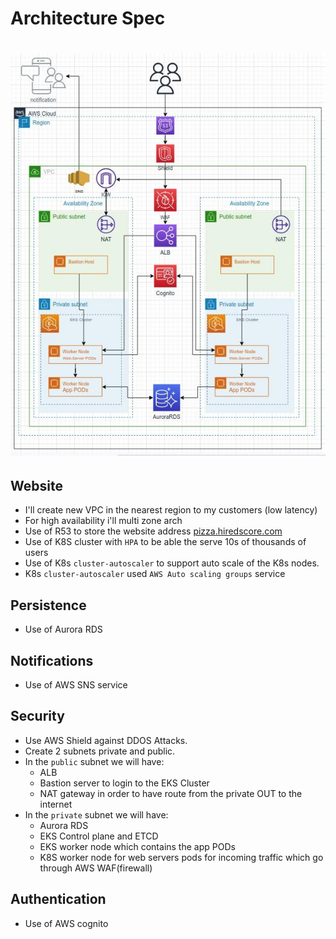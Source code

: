 # Architecture Spec

# ![Architecture](Arch.jpeg)

## Website

- I'll create new VPC in the nearest region to my customers (low latency)
- For high availability i'll multi zone arch
- Use of R53 to store the website address [pizza.hiredscore.com](pizza.hiredscore.com)
- Use of K8S cluster with `HPA` to be able the serve 10s of thousands of users
- Use of K8s `cluster-autoscaler` to support auto scale of the K8s nodes.
- K8s `cluster-autoscaler` used `AWS Auto scaling groups` service

## Persistence

- Use of Aurora RDS

## Notifications

- Use of AWS SNS service

## Security

- Use AWS Shield against DDOS Attacks.
- Create 2 subnets private and public.
- In the `public` subnet we will have:
  - ALB
  - Bastion server to login to the EKS Cluster
  - NAT gateway in order to have route from the private OUT to the internet
- In the `private` subnet we will have:
  - Aurora RDS
  - EKS Control plane and ETCD
  - EKS worker node which contains the app PODs
  - K8S worker node for web servers pods for incoming traffic which go through AWS WAF(firewall)

## Authentication

- Use of AWS cognito
